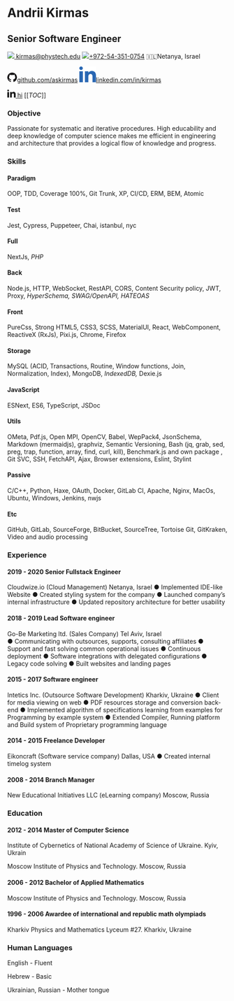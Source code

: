 # Andrii Kirmas
## Senior Software Engineer

[<img src="https://fonts.gstatic.com/s/i/materialicons/email/v6/24px.svg" /> kirmas@phystech.edu](mailto:kirmas@phystech.edu)	[<img src="https://fonts.gstatic.com/s/i/materialicons/smartphone/v7/24px.svg"/>+972-54-351-0754](tel:+972-54-351-0754)	:israel:Netanya, Israel

[<img src="./GitHub-Mark-32px.png" style="zoom:70%;" />github.com/askirmas](https://github.com/askirmas)	[<img src="linkedin.svg" />linkedin.com/in/kirmas](https://www.linkedin.com/in/kirmas/)

[<svg xmlns="http://www.w3.org/2000/svg" viewBox="0 0 19 18" class="d-block" height="18"><path d="M3.94 2A2 2 0 1 1 2 0a2 2 0 0 1 1.94 2zM4 5.48H0V18h4zm6.32 0H6.34V18h3.94v-6.57c0-3.66 4.77-4 4.77 0V18H19v-7.93c0-6.17-7.06-5.94-8.72-2.91z" fill="currentColor"></path></svg> hi](https://)
[[_TOC_]]
### Objective

Passionate for systematic and iterative procedures. High educability and deep knowledge of computer science makes me efficient in engineering and architecture that provides a logical flow of knowledge and progress.

### Skills

#### Paradigm

OOP, TDD, Coverage 100%, Git Trunk, XP, CI/CD, ERM, BEM, Atomic

#### Test

Jest, Cypress, Puppeteer, Chai, istanbul, nyc

#### Full

NextJs, *PHP*

#### Back

Node.js, HTTP, WebSocket, RestAPI, CORS, Content Security policy, JWT, Proxy, *HyperSchema, SWAG/OpenAPI, HATEOAS*

#### Front

PureCss, Strong HTML5, CSS3, SCSS, MaterialUI, React, WebComponent, ReactiveX (RxJs), Pixi.js, Chrome, Firefox

#### Storage

MySQL (ACID, Transactions, Routine, Window functions, Join, Normalization, Index), MongoDB, *IndexedDB,* Dexie.js

#### JavaScript

ESNext, ES6, TypeScript, JSDoc

#### Utils

OMeta, Pdf.js, Open MPI, OpenCV, Babel, WepPack4, JsonSchema, Markdown (mermaidjs), graphviz, Semantic Versioning, Bash (jq, grab, sed, preg, trap, function, array, find, curl, kill), Benchmark.js and own package , Git SVC, SSH, FetchAPI, Ajax, Browser extensions, Eslint, Stylint

#### Passive

C/C++, Python, Haxe, OAuth, Docker, GitLab CI, Apache, Nginx, MacOs, Ubuntu, Windows, Jenkins, nwjs

#### Etc

GitHub, GitLab, SourceForge, BitBucket, SourceTree, Tortoise Git, GitKraken, Video and audio processing

### Experience

#### 2019 - 2020 Senior Fullstack Engineer

Cloudwize.io (Cloud Management) Netanya, Israel
● Implemented IDE-like Website
● Created styling system for the company
● Launched company’s internal infrastructure
● Updated repository architecture for better usability

#### 2018 - 2019 Lead Software engineer

Go-Be Marketing ltd. (Sales Company) Tel Aviv, Israel 	
● Communicating with outsources, supports, consulting affiliates
● Support and fast solving common operational issues
● Continuous deployment
● Software integrations with delegated configurations
● Legacy code solving
● Built websites and landing pages

#### 2015 - 2017 Software engineer

Intetics Inc. (Outsource Software Development) Kharkiv, Ukraine 
● Client for media viewing on web 
● PDF resources storage and conversion back-end
● Implemented algorithm of specifications learning from examples for Programming by example system
● Extended Compiler, Running platform and Build system of Proprietary programming language

#### 2014 - 2015 Freelance Developer

Eikoncraft (Software service company) Dallas, USA
● Created internal timelog system

#### 2008 - 2014 Branch Manager

New Educational Initiatives LLC ​(eLearning company) Moscow, Russia

### Education

#### 2012 - 2014 Master of Computer Science

Institute of Cybernetics of National Academy of Science of Ukraine. Kyiv, Ukrain

Moscow Institute  of Physics and Technology. Moscow, Russia

#### 2006 - 2012 Bachelor of Applied Mathematics

Moscow Institute  of Physics and Technology. Moscow, Russia

#### 1996 - 2006 Awardee of international and republic math olympiads

Kharkiv Physics and Mathematics Lyceum #27. Kharkiv, Ukraine

### Human Languages

English - Fluent

Hebrew - Basic

Ukrainian, Russian - Mother tongue